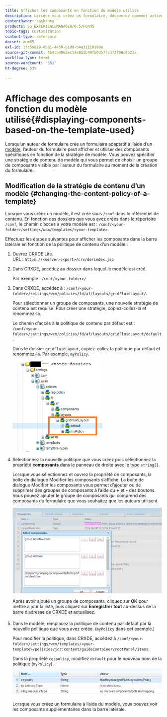 ```yaml
---
title: Afficher les composants en fonction du modèle utilisé
description: Lorsque vous créez un formulaire, découvrez comment activer les composants dans la barre latérale en fonction du modèle sélectionné.
contentOwner: sashanka
products: SG_EXPERIENCEMANAGER/6.5/FORMS
topic-tags: customization
content-type: reference
docset: aem65
exl-id: 1fc56829-db81-4450-b1d8-b4a31110199e
source-git-commit: 8b4cb4065ec14e813b49fb0d577c372790c9b21a
workflow-type: tm+mt
source-wordcount: '351'
ht-degree: 63%

---
```


# Affichage des composants en fonction du modèle utilisé{#displaying-components-based-on-the-template-used}

Lorsqu’un auteur de formulaire crée un formulaire adaptatif à l’aide d’un [modèle](../../forms/using/template-editor.md), l’auteur du formulaire peut afficher et utiliser des composants spécifiques en fonction de la stratégie de modèle. Vous pouvez spécifier une stratégie de contenu de modèle qui vous permet de choisir un groupe de composants visible par l’auteur du formulaire au moment de la création du formulaire.

## Modification de la stratégie de contenu d’un modèle {#changing-the-content-policy-of-a-template}

Lorsque vous créez un modèle, il est créé sous `/conf` dans le référentiel de contenu. En fonction des dossiers que vous avez créés dans le répertoire `/conf`, le chemin d’accès à votre modèle est : `/conf/<your-folder>/settings/wcm/templates/<your-template>`.

Effectuez les étapes suivantes pour afficher les composants dans la barre latérale en fonction de la politique de contenu d’un modèle :

1. Ouvrez CRXDE Lite.\
   URL : `https://<server>:<port>/crx/de/index.jsp`
1. Dans CRXDE, accédez au dossier dans lequel le modèle est créé.

   Par exemple : `/conf/<your-folder>/`

1. Dans CRXDE, accédez à : `/conf/<your-folder>/settings/wcm/policies/fd/af/layouts/gridFluidLayout/`.

   Pour sélectionner un groupe de composants, une nouvelle stratégie de contenu est requise. Pour créer une stratégie, copiez-collez-la et renommez-la.

   Le chemin d’accès à la politique de contenu par défaut est : `/conf/<your-folder>/settings/wcm/policies/fd/af/layouts/gridFluidLayout/default`.

   Dans le dossier `gridFluidLayout`, copiez-collez la politique par défaut et renommez-la. Par exemple, `myPolicy`.

   ![Copie des politiques par défaut](assets/crx-default1.png)

1. Sélectionnez la nouvelle politique que vous créez puis sélectionnez la propriété **composants** dans le panneau de droite avec le type `string[]`.

   Lorsque vous sélectionnez et ouvrez la propriété de composants, la boîte de dialogue Modifier les composants s’affiche. La boîte de dialogue Modifier les composants vous permet d’ajouter ou de supprimer des groupes de composants à l’aide du **+** et **-** des boutons. Vous pouvez ajouter le groupe de composants qui comprend des composants du formulaire que vous souhaitez que les auteurs utilisent.

   ![Ajouter ou supprimer des composants dans la politique](assets/add-components-list1.png)

   Après avoir ajouté un groupe de composants, cliquez sur **OK** pour mettre à jour la liste, puis cliquez sur **Enregistrer tout** au-dessus de la barre d’adresse de CRXDE et actualisez.

1. Dans le modèle, remplacez la politique de contenu par défaut par la nouvelle politique que vous avez créée. (`myPolicy` dans cet exemple.)

   Pour modifier la politique, dans CRXDE, accédez à `/conf/<your-folder>/settings/wcm/templates/<your-template>/policies/jcr:content/guideContainer/rootPanel/items`.

   Dans la propriété `cq:policy`, modifiez `default` pour le nouveau nom de la politique (`myPolicy`).

   ![Politique de contenu de modèle mise à jour](assets/updated-policy.png)

   Lorsque vous créez un formulaire à l’aide du modèle, vous pouvez voir les composants supplémentaires dans la barre latérale.
